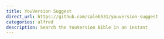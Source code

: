 ```yaml
---
title: YouVersion Suggest
direct_url: https://github.com/caleb531/youversion-suggest
categories: alfred
description: Search the YouVersion Bible in an instant
---
```

